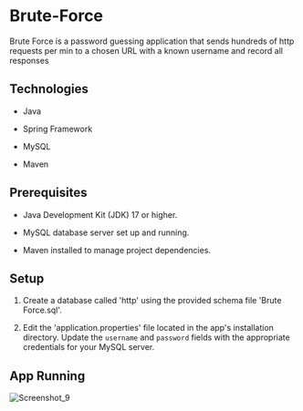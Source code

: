 # Brute-Force

Brute Force is a password guessing application that sends hundreds of http requests per min to a chosen URL with a known username and record all responses

## Technologies

- Java

- Spring Framework

- MySQL

- Maven

## Prerequisites

 - Java Development Kit (JDK) 17 or higher.
 
 - MySQL database server set up and running.
 
 - Maven installed to manage project dependencies.

## Setup

1. Create a database called 'http' using the provided schema file 'Brute Force.sql'.

2. Edit the 'application.properties' file located in the app's installation directory. Update the `username` and `password` fields with the appropriate credentials for your MySQL server.

## App Running

![Screenshot_9](https://github.com/alynaggar/Brute-Force/assets/94795814/43444186-5106-436c-bf29-d6cc0523198f)


